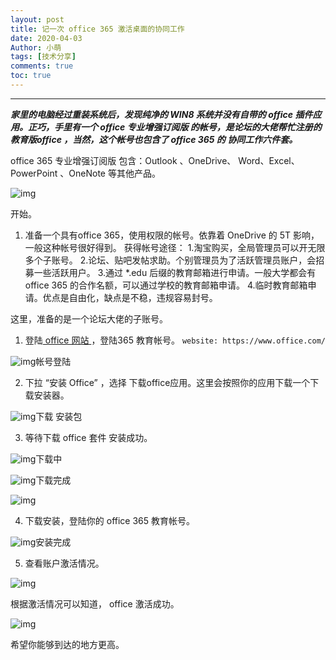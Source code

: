 ```yaml
---
layout: post
title: 记一次 office 365 激活桌面的协同工作
date: 2020-04-03
Author: 小萌 
tags: [技术分享]
comments: true
toc: true
---
```


****

***家里的电脑经过重装系统后，发现纯净的 WIN8 系统并没有自带的 office 插件应用。正巧，手里有一个 office 专业增强订阅版 的帐号，是论坛的大佬帮忙注册的教育版office ，当然，这个帐号也包含了 office 365 的 协同工作六件套。***

office 365 专业增强订阅版 包含：Outlook 、OneDrive、 Word、Excel、PowerPoint 、OneNote 等其他产品。

![img](https://blaclacloud.coding.net/p/tcshare/d/tcsharea/git/raw/master/image/images/45.jpg)

开始。

1. 准备一个具有office 365，使用权限的帐号。依靠着 OneDrive 的 5T 影响，一般这种帐号很好得到。
   获得帐号途径：
   1.淘宝购买，全局管理员可以开无限多个子账号。
   2.论坛、贴吧发帖求助。个别管理员为了活跃管理员账户，会招募一些活跃用户。
   3.通过 *.edu 后缀的教育邮箱进行申请。一般大学都会有office 365 的合作名额，可以通过学校的教育邮箱申请。
   4.临时教育邮箱申请。优点是自由化，缺点是不稳，违规容易封号。

这里，准备的是一个论坛大佬的子账号。

1. 登陆[ office 网站 ](https://www.office.com/)，登陆365 教育帐号。
   `website: https://www.office.com/`

![img](https://blaclacloud.coding.net/p/tcshare/d/tcsharea/git/raw/master/image/office/2020-03-30_130448.png)帐号登陆

2. 下拉 “安装 Office” ，选择 下载office应用。这里会按照你的应用下载一个下载安装器。

![img](https://blaclacloud.coding.net/p/tcshare/d/tcsharea/git/raw/master/image/office/2020-03-30_130607.png)下载 安装包

3. 等待下载 office 套件 安装成功。

![img](https://blaclacloud.coding.net/p/tcshare/d/tcsharea/git/raw/master/image/office/2020-03-30_130931.png)下载中

![img](https://blaclacloud.coding.net/p/tcshare/d/tcsharea/git/raw/master/image/office/2020-03-30_134719.png)下载完成

![img](https://blaclacloud.coding.net/p/tcshare/d/tcsharea/git/raw/master/image/office/2020-03-30_135357.png)

4. 下载安装，登陆你的 office 365 教育帐号。

![img](https://blaclacloud.coding.net/p/tcshare/d/tcsharea/git/raw/master/image/office/2020-03-30_140517.png)安装完成

5. 查看账户激活情况。

![img](https://blaclacloud.coding.net/p/tcshare/d/tcsharea/git/raw/master/image/office/2020-03-30_140912.png)

根据激活情况可以知道， office 激活成功。

![img](https://blaclacloud.coding.net/p/tcshare/d/tcsharea/git/raw/master/image/images/65.jpg)

希望你能够到达的地方更高。